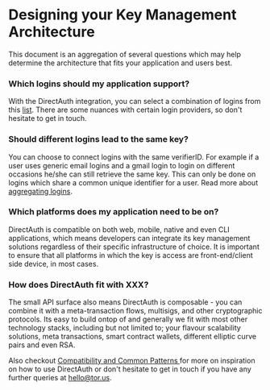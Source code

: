 # Designing your Key Management Architecture

This document is an aggregation of several questions which may help determine the architecture that fits your application and users best.

### Which logins should my application support?

With the DirectAuth integration, you can select a combination of logins from this [list](../supported-authenticators-verifiers.md). There are some nuances with certain login providers, so don't hesitate to get in touch.

### Should different logins lead to the same key?

You can choose to connect logins with the same verifierID. For example if a user uses generic email logins and a gmail login to login on different occasions he/she can still retrieve the same key. This can only be done on logins which share a common unique identifier for a user. Read more about [aggregating logins](../supported-authenticators-verifiers.md#aggregating-logins-verifiers).

### Which platforms does my application need to be on?

DirectAuth is compatible on both web, mobile, native and even CLI applications, which means developers can integrate its key management solutions regardless of their specific infrastructure of choice. It is important to ensure that all platforms in which the key is access are front-end/client side device, in most cases.

### How does DirectAuth fit with XXX?

The small API surface also means DirectAuth is composable - you can combine it with a meta-transaction flows, multisigs, and other cryptographic protocols. Its easy to build ontop of and generally we fit with most other technology stacks, including but not limited to; your flavour scalability solutions, meta transactions, smart contract wallets, different elliptic curve pairs and even RSA. 

Also checkout [Compatibility and Common Patterns ](../compatibility-and-common-patterns/)for more on inspiration on how to use DirectAuth or don't hesitate to get in touch if you have any further queries at hello@tor.us.



